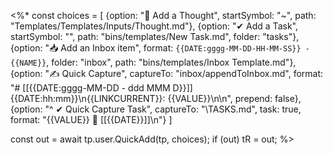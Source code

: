 <%*
const choices = [
        {option: "💭 Add a Thought", startSymbol: "~", path: "Templates/Templates/Inputs/Thought.md"},
        {option: "✔ Add a Task", startSymbol: "", path: "bins/templates/New Task.md", folder: "tasks"},
        {option: "📥 Add an Inbox item", format: `{{DATE:gggg-MM-DD-HH-MM-SS}} - {{NAME}}`, folder: "inbox", path: "bins/templates/Inbox Template.md"},
        {option: "✍ Quick Capture", captureTo: "inbox/appendToInbox.md", format: "# [[{{DATE:gggg-MM-DD - ddd MMM D}}]] {{DATE:hh:mm}}\n{{LINKCURRENT}}: {{VALUE}}\n\n", prepend: false},
        {option: "^ ✔ Quick Capture Task", captureTo: "\TASKS.md", task: true, format: "{{VALUE}} 📆 [[{{DATE}}]]\n"}
]

const out = await tp.user.QuickAdd(tp, choices);
if (out) tR = out;
%>
